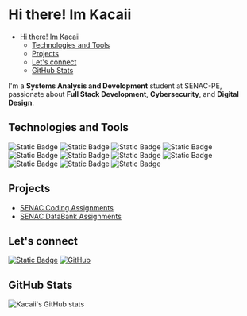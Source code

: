 # Hi there! Im Kacaii

<!--toc:start-->

- [Hi there! Im Kacaii](#hi-there-im-kacaii)
  - [Technologies and Tools](#technologies-and-tools)
  - [Projects](#projects)
  - [Let's connect](#lets-connect)
  - [GitHub Stats](#github-stats)
  <!--toc:end-->

I'm a **Systems Analysis and Development** student at SENAC-PE, passionate about
**Full Stack Development**, **Cybersecurity**, and **Digital Design**.

## Technologies and Tools

![Static Badge](https://img.shields.io/badge/Typescript-3178C6?logo=typescript&logoColor=white)
![Static Badge](https://img.shields.io/badge/Deno-70FFAF?logo=deno&logoColor=black)
![Static Badge](https://img.shields.io/badge/Mermaid-FF3670?logo=mermaid&logoColor=white)
![Static Badge](https://img.shields.io/badge/SQLite-003B57?logo=sqlite&logoColor=white)
![Static Badge](https://img.shields.io/badge/Neovim-57A143?logo=neovim&logoColor=white)
![Static Badge](https://img.shields.io/badge/LazyVim-2E7DE9?logo=lazyvim&logoColor=white)
![Static Badge](https://img.shields.io/badge/Linux-FCC624?logo=linux&logoColor=black)
![Static Badge](https://img.shields.io/badge/Excalidraw-6965DB?logo=excalidraw&logoColor=white)
![Static Badge](https://img.shields.io/badge/HTTPie-73DC8C?logo=httpie&logoColor=black)
![Static Badge](https://img.shields.io/badge/Git-F05032?logo=git&logoColor=white)
![Static Badge](https://img.shields.io/badge/Fishshell-34C534?logo=fishshell&logoColor=white)

## Projects

- [SENAC Coding Assignments](https://github.com/Kacaii/Senac-Coding)
- [SENAC DataBank Assignments](https://github.com/Kacaii/Senac-Databank)

## Let's connect

[![Static Badge](https://img.shields.io/badge/linkedin-0a66c2?logo=linkedin&logoColor=white)](https://www.linkedin.com/in/pedro-ayres-307353189/)
[![GitHub](https://img.shields.io/badge/GitHub-181717?logo=github&logoColor=white)](https://github.com/Kacaii)

## GitHub Stats

![ Kacaii's GitHub stats](https://github-readme-stats.vercel.app/api?username=kacaii&show_icons=true&theme=catppuccin_mocha)
